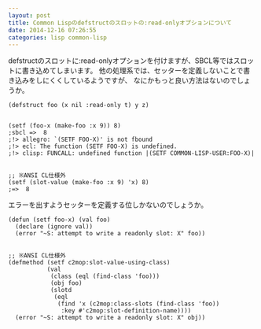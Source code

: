```yaml
---
layout: post
title: Common Lispのdefstructのスロットの:read-onlyオプションについて
date: 2014-12-16 07:26:55
categories: lisp common-lisp
---
```

<!-- {% raw %} -->
<p>defstructのスロットに:read-onlyオプションを付けますが、SBCL等ではスロットに書き込めてしまいます。
他の処理系では、セッターを定義しないことで書き込みをしにくくしているようですが、
なにかもっと良い方法はないのでしょうか。</p>

<pre><code>(defstruct foo (x nil :read-only t) y z)


(setf (foo-x (make-foo :x 9)) 8)
;sbcl =&gt;  8
;!&gt; allegro: `(SETF FOO-X)' is not fbound
;!&gt; ecl: The function (SETF FOO-X) is undefined.
;!&gt; clisp: FUNCALL: undefined function |(SETF COMMON-LISP-USER:FOO-X)|


;; ※ANSI CL仕様外
(setf (slot-value (make-foo :x 9) 'x) 8)
;=&gt;  8
</code></pre>

<p>エラーを出すようセッターを定義する位しかないのでしょうか。</p>

<pre><code>(defun (setf foo-x) (val foo)
  (declare (ignore val))
  (error "~S: attempt to write a readonly slot: X" foo))


;; ※ANSI CL仕様外
(defmethod (setf c2mop:slot-value-using-class)
           (val
            (class (eql (find-class 'foo)))
            (obj foo)
            (slotd
             (eql
              (find 'x (c2mop:class-slots (find-class 'foo))
               :key #'c2mop:slot-definition-name))))
  (error "~S: attempt to write a readonly slot: X" obj))
</code></pre>
<!-- {% endraw %} -->
